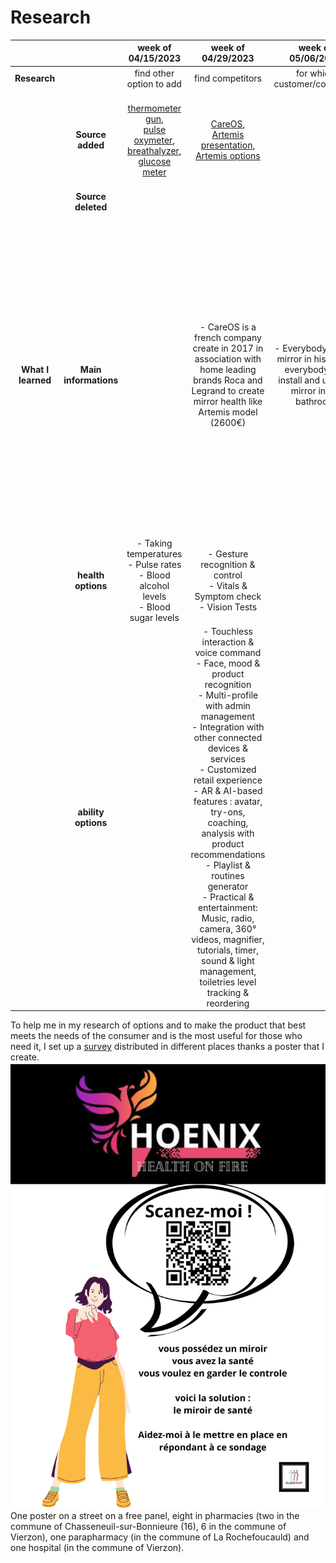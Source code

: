 # Research

|  |  | **week of 04/15/2023** | **week of 04/29/2023** | **week of 05/06/2023** | **week of 05/13/2023** | **week of 08/05/2023** | **week of 10/23/2023** |
| :-: | :-: | :-: | :-: | :-: | :-: | :-: | :-: |
| **Research** |  | find other option to add | find competitors | for which customer/consumer | material | options | data |
|  | **Source added** | [thermometer gun](https://www.amazon.fr/Thermom%C3%A8tre-IDOIT-Thermometre-Infrarouge-Affichage/dp/B08DFXYWNN/ref=sr_1_32?adgrpid=54908680263&hvadid=275507361595&hvdev=c&hvlocphy=9055097&hvnetw=g&hvqmt=b&hvrand=18183104330674911873&hvtargid=kwd-312280216289&hydadcr=14196_1754673&keywords=thermometre+laser&qid=1683279299&sr=8-32), <br> [pulse oxymeter](https://www.google.com/search?q=propac+pouls&sa=X&bih=828&biw=1707&rlz=1C1GCEA_enFR1025FR1025&hl=fr&tbm=shop&sxsrf=APwXEdfUD9bL1H37JPfgcp26SAADhmJxFw%3A1684421087117&ei=3zlmZI_ZBe-ckdUP1-KFqA4&ved=0ahUKEwjPxLHEjf_-AhVvTqQEHVdxAeUQ4dUDCAg&uact=5&oq=propac+pouls&gs_lcp=Cgtwcm9kdWN0cy1jYxADMgUIIRCgATIFCCEQoAE6CggAEIoFELADEEM6CggAEBgQgAQQsAM6DAgAEBgQgAQQsAMQCjoHCAAQExCABDoICAAQBRAeEBM6BggAEB4QEzoICAAQFhAeEBM6CggAEBYQHhAYEBM6DAgAEBYQHhAYEBMQCjoJCAAQGBCABBAKOggIABAWEB4QGDoKCAAQFhAeEBgQDzoMCAAQFhAeEBgQDxAKOgoIABAWEB4QGBAKUKUFWKAOYMcPaABwAHgAgAF9iAG9BJIBAzYuMZgBAKABAcgBCsABAQ&sclient=products-cc), <br> [breathalyzer](https://www.ebay.fr/itm/224971220617?chn=ps&mkevt=1&mkcid=28#rpdCntId), <br> [glucose meter](https://www.amazon.com/Glucose-Monitor-Glucometer-Lancets-Solution/dp/B08LYC288R/ref=zg_mw_3777171_sccl_2/147-1452400-9255329?psc=1) | [CareOS](http://www.care-os.com/), <br> [Artemis presentation](https://www.youtube.com/watch?v=J9o6_YlxlvA), <br> [Artemis options](http://www.care-os.com/artemis/) |  | [built a mirror](https://fr.wikihow.com/fabriquer-un-miroir#:~:text=Appliquez%20une%20fine%20couche%20de%20peinture%20%C3%A0%20effet%20miroir%20sur,votre%20image%20une%20brillance%20miroir), <br> [pressure sensor](https://www.amazon.fr/Capteur-Pression-Couche-Pr%C3%A9cision-R%C3%A9sistance/dp/B07P9Z7FR6/ref=asc_df_B07P9Z7FR6/?tag=googshopfr-21&linkCode=df0&hvadid=353896712114&hvpos=&hvnetw=g&hvrand=4898371625524598186&hvpone=&hvptwo=&hvqmt=&hvdev=c&hvdvcmdl=&hvlocint=&hvlocphy=9055097&hvtargid=pla-869632555564&psc=1&tag=&ref=&adgrpid=71676698856&hvpone=&hvptwo=&hvadid=353896712114&hvpos=&hvnetw=g&hvrand=4898371625524598186&hvqmt=&hvdev=c&hvdvcmdl=&hvlocint=&hvlocphy=9055097&hvtargid=pla-869632555564), <br> [LED](https://www.etsy.com/fr/listing/1368202981/bande-lumineuse-led-ultra-fine-3mm-12v?gpla=1&gao=1&&utm_source=google&utm_medium=cpc&utm_campaign=shopping_fr_fr_fr_d-home_and_living-other&utm_custom1=_k_CjwKCAjw6vyiBhB_EiwAQJRopmmVcZ9R70H-58MvytKh9rgDtrxjpTz2g-UPlQ2sb4pkGNnUsO30rRoCSz8QAvD_BwE_k_&utm_content=go_304710859_20945079499_76715380579_pla-106550423075_c__1368202981frfr_102857959&utm_custom2=304710859&gclid=CjwKCAjw6vyiBhB_EiwAQJRopmmVcZ9R70H-58MvytKh9rgDtrxjpTz2g-UPlQ2sb4pkGNnUsO30rRoCSz8QAvD_BwE), <br> [self-adhesif mirror](https://www.amazon.fr/Lifemaison-Autocollant-Adh%C3%A9rence-D%C3%A9coratif-50x200cm/dp/B0BCFVG4RT/ref=asc_df_B0BCFVG4RT/?tag=googshopfr-21&linkCode=df0&hvadid=627335705485&hvpos=&hvnetw=g&hvrand=9017061648460033442&hvpone=&hvptwo=&hvqmt=&hvdev=c&hvdvcmdl=&hvlocint=&hvlocphy=9055097&hvtargid=pla-1905220316044&psc=1), <br> [transparent LED display](https://www.lg.com/fr/business/affichage-led/lg-LAT240DT1#pdp_spec) | [BioActive sensor](https://www.pocket-lint.com/fr-fr/montres-connectees/acheteurs-guides/samsung/157658-samsung-galaxy-watch-4-vs-galaxy-watch-4-differences-classiques-comparees/), <br> [which language to choose](https://www.espresso-jobs.com/article/9305/quel-langage-de-programmation-choisir#:~:text=En%20résumé%2C%20Python%20est%20le,Java%20a%20la%20meilleure%20longévité.) | [Data law EUROPEAN PARLIAMENT](https://eur-lex.europa.eu/legal-content/EN/TXT/HTML/?uri=CELEX:32016R0679&from=EN#d1e40-1-1), <br> [Data save CNIL](https://www.cnil.fr/fr/les-durees-de-conservation-des-donnees), <br> [Data save in scientific research CNIL](https://www.cnil.fr/fr/recherche-scientifique-hors-sante/durees-conservations-donnees) |
|  | **Source deleted** |  |  |  |  | [pulse oxymeter](https://www.google.com/search?q=propac+pouls&sa=X&bih=828&biw=1707&rlz=1C1GCEA_enFR1025FR1025&hl=fr&tbm=shop&sxsrf=APwXEdfUD9bL1H37JPfgcp26SAADhmJxFw%3A1684421087117&ei=3zlmZI_ZBe-ckdUP1-KFqA4&ved=0ahUKEwjPxLHEjf_-AhVvTqQEHVdxAeUQ4dUDCAg&uact=5&oq=propac+pouls&gs_lcp=Cgtwcm9kdWN0cy1jYxADMgUIIRCgATIFCCEQoAE6CggAEIoFELADEEM6CggAEBgQgAQQsAM6DAgAEBgQgAQQsAMQCjoHCAAQExCABDoICAAQBRAeEBM6BggAEB4QEzoICAAQFhAeEBM6CggAEBYQHhAYEBM6DAgAEBYQHhAYEBMQCjoJCAAQGBCABBAKOggIABAWEB4QGDoKCAAQFhAeEBgQDzoMCAAQFhAeEBgQDxAKOgoIABAWEB4QGBAKUKUFWKAOYMcPaABwAHgAgAF9iAG9BJIBAzYuMZgBAKABAcgBCsABAQ&sclient=products-cc) |  |
| **What I learned** | **Main informations** |  | - CareOS is a french company create in 2017 in association with home leading brands Roca and Legrand to create mirror health like Artemis model (2600€) | - Everybody have a mirror in his home, everybody can install and use the mirror in his bathroom | - It will be cheaper to make the mirror yourself thanks a self-adhesif mirror and to put forward each button of the mirror, there is an LED strip | - It's a technology developed by Samsung for its connected watches which provides simple yet powerful measurements and insights that you can use to take control of your health. <br> - 4 language are interresting to use, the PHP, C, C# and the Java because they are widely used, in part simple to use and quite well suited to the code being coded. | - How long we can save user data depends on how we use it |
|  | **health options** | - Taking temperatures <br> - Pulse rates <br> - Blood alcohol levels <br> - Blood sugar levels | - Gesture recognition & control <br> - Vitals & Symptom check <br> - Vision Tests |  |  | - heart rate |  |
|  | **ability options** |  | - Touchless interaction & voice command <br> - Face, mood & product recognition <br> - Multi-profile with admin management <br> - Integration with other connected devices & services <br> - Customized retail experience <br> - AR & AI-based features : avatar, try-ons, coaching, analysis with product recommendations <br> - Playlist & routines generator <br> - Practical & entertainment: Music, radio, camera, 360° videos, magnifier, tutorials, timer, sound & light management, toiletries level tracking & reordering |  | to communicate with the mirror, there are different button thanks the pressure sensors and a little screen can display the expected information thanks a transparent LED display |  |  |

To help me in my research of options and to make the product that best meets the needs of the consumer and is the most useful for those who need it, I set up a [survey](https://forms.gle/DRDfuTzgF9muhY8D8) distributed in different places thanks a poster that I create.
![poster](/img/poster.png)
One poster on a street on a free panel, eight in pharmacies (two in the commune of Chasseneuil-sur-Bonnieure (16), 6 in the commune of Vierzon), one parapharmacy (in the commune of La Rochefoucauld) and one hospital (in the commune of Vierzon).
